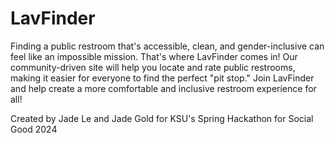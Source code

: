 # LavFinder

Finding a public restroom that's accessible, clean, and gender-inclusive can feel like an impossible mission. That's where LavFinder comes in! Our community-driven site will help you locate and rate public restrooms, making it easier for everyone to find the perfect "pit stop." Join LavFinder and help create a more comfortable and inclusive restroom experience for all!

Created by Jade Le and Jade Gold for KSU's Spring Hackathon for Social Good 2024
